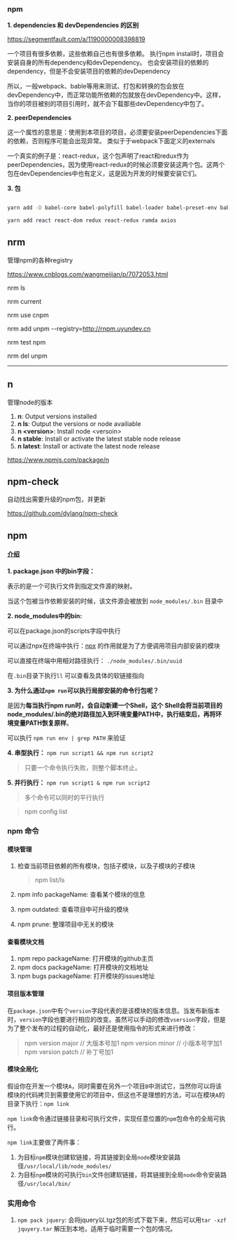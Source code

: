 ### npm

**1. dependencies 和 devDependencies 的区别**

https://segmentfault.com/a/1190000008398819

一个项目有很多依赖，这些依赖自己也有很多依赖。
执行npm install时，项目会安装自身的所有dependency和devDependency。
也会安装项目的依赖的dependency，但是不会安装项目的依赖的devDependency

所以，一般webpack、bable等用来测试、打包和转换的包会放在devDependency中，而正常功能所依赖的包就放在devDependency中。这样，当你的项目被别的项目引用时，就不会下载那些devDependency中包了。



**2. peerDependencies**

这一个属性的意思是：使用到本项目的项目，必须要安装peerDependencies下面的依赖，否则程序可能会出现异常。
类似于于webpack下面定义的externals

一个真实的例子是：react-redux，这个包声明了react和redux作为peerDependencies，因为使用react-redux的时候必须要安装这两个包。这两个包在devDependencies中也有定义，这是因为开发的时候要安装它们。



**3. 包**

```bash

yarn add -D babel-core babel-polyfill babel-loader babel-preset-env babel-preset-react babel-preset-stage-0 babel-plugin-transform-class-properties babel-plugin-transform-decorators babel-plugin-transform-object-rest-spread html-webpack-plugin react-hot-loader css-loader html-webpack-plugin webpack webpack-dev-server webpack-merge style-loader webpack-cli

yarn add react react-dom redux react-redux ramda axios
```







## nrm
管理npm的各种registry

<https://www.cnblogs.com/wangmeijian/p/7072053.html>

nrm ls

nrm current

nrm use cnpm

nrm add unpm --registry=<http://rnpm.uyundev.cn>

nrm test npm

nrm del unpm

---
## n
管理node的版本

1. **n**: Output versions installed
2. **n ls**: Output the versions or node availiable
3. **n \<version\>**: Install node \<versoin\>
4. **n stable**: Install or activate the latest stable node release
5. **n latest**: Install or activate the latest node release


https://www.npmjs.com/package/n


## npm-check
自动找出需要升级的npm包，并更新

https://github.com/dylang/npm-check





## npm

#### [介绍](<https://juejin.im/post/5d08d3d3f265da1b7e103a4d#heading-2>)



**1. package.json 中的bin字段：**

表示的是一个可执行文件到指定文件源的映射。

当这个包被当作依赖安装的时候，该文件源会被放到 `node_modules/.bin` 目录中



**2. node_modules中的bin:**

可以在package.json的scripts字段中执行

可以通过npx在终端中执行：[npx](<http://www.ruanyifeng.com/blog/2019/02/npx.html>) 的作用就是为了方便调用项目内部安装的模块

可以直接在终端中用相对路径执行： `./node_modules/.bin/uuid`



在`.bin`目录下执行`ll` 可以查看及具体的软链接指向



**3. 为什么通过`npm run`可以执行局部安装的命令行包呢？**

是因为**每当执行npm run时，会自动新建一个Shell，这个 Shell会将当前项目的node_modules/.bin的绝对路径加入到环境变量PATH中，执行结束后，再将环境变量PATH恢复原样**。

可以执行  `npm run env | grep PATH` 来验证



**4. 串型执行：** `npm run script1 && npm run script2`

> 只要一个命令执行失败，则整个脚本终止。



**5. 并行执行：** `npm run script1 & npm run script2`

> 多个命令可以同时的平行执行



> npm config list



### npm 命令



#### 模块管理

1. 检查当前项目依赖的所有模块，包括子模块，以及子模块的子模块

   > npm list/ls

2. npm info packageName: 查看某个模块的信息

3. npm outdated: 查看项目中可升级的模块

4. npm prune: 整理项目中无关的模块

#### 查看模块文档

1. npm repo packageName: 打开模块的github主页
2. npm docs packageName: 打开模块的文档地址
3. npm bugs packageName: 打开模块的issues地址



#### 项目版本管理

在`package.json`中有个`version`字段代表的是该模块的版本信息。当发布新版本时，`version`字段也要进行相应的改变。虽然可以手动的修改`vsersion`字段，但是为了整个发布的过程的自动化，最好还是使用指令的形式来进行修改：

>npm version major // 大版本号加1
>npm version minor // 小版本号字加1
>npm version patch // 补丁号加1



#### 模块全局化

假设你在开发一个模块`A`，同时需要在另外一个项目`B`中测试它，当然你可以将该模块的代码拷贝到需要使用它的项目中，但这也不是理想的方法，可以在模块`A`的目录下执行：`npm link`

`npm link`命令通过链接目录和可执行文件，实现任意位置的`npm`包命令的全局可执行。

`npm link`主要做了两件事：

1. 为目标`npm`模块创建软链接，将其链接到全局`node`模块安装路径`/usr/local/lib/node_modules/`
2. 为目标`npm`模块的可执行`bin`文件创建软链接，将其链接到全局`node`命令安装路径`/usr/local/bin/`



### 实用命令

1. `npm pack jquery`: 会将jquery以.tgz包的形式下载下来，然后可以用`tar -xzf jquyery.tar` 解压到本地，适用于临时需要一个包的情况。

